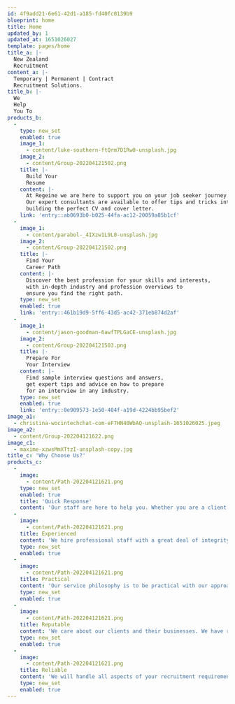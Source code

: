 ```yaml
---
id: 4f9add21-6e61-42d1-a185-fd40fc0139b9
blueprint: home
title: Home
updated_by: 1
updated_at: 1651026027
template: pages/home
title_a: |-
  New Zealand
  Recruitment
content_a: |-
  Temporary | Permanent | Contract
  Recruitment Solutions.
title_b: |-
  We 
  Help
  You To
products_b:
  -
    type: new_set
    enabled: true
    image_1:
      - content/luke-southern-ftQrm7D1Rw0-unsplash.jpg
    image_2:
      - content/Group-202204121502.png
    title: |-
      Build Your
      Resume
    content: |-
      At Regeine we are here to support you on your job seeker journey. 
      Our expert consultants are available to offer tips and tricks into 
      building the perfect CV and cover letter.
    link: 'entry::ab0693b0-b025-44fa-ac12-20059a85b1cf'
  -
    image_1:
      - content/parabol-_4IXzw1L9L0-unsplash.jpg
    image_2:
      - content/Group-202204121502.png
    title: |-
      Find Your
      Career Path
    content: |-
      Discover the best profession for your skills and interests, 
      with in-depth industry and profession overviews to 
      ensure you find the right path.
    type: new_set
    enabled: true
    link: 'entry::461b19d9-5ff6-43d5-ac42-371eb874d2af'
  -
    image_1:
      - content/jason-goodman-6awfTPLGaCE-unsplash.jpg
    image_2:
      - content/Group-202204121503.png
    title: |-
      Prepare For
      Your Interview
    content: |-
      Find sample interview questions and answers, 
      get expert tips and advice on how to prepare 
      for an interview in any industry.
    type: new_set
    enabled: true
    link: 'entry::0e909573-1e50-404f-a19d-4224bb95bef2'
image_a1:
  - christina-wocintechchat-com-eF7HN40WbAQ-unsplash-1651026025.jpeg
image_a2:
  - content/Group-202204121622.png
image_c1:
  - maxime-xzwsMmXTtzI-unsplash-copy.jpg
title_c: 'Why Choose Us?'
products_c:
  -
    image:
      - content/Path-202204121621.png
    type: new_set
    enabled: true
    title: 'Quick Response'
    content: 'Our staff are here to help you. Whether you are a client looking for the perfect candidate or if you are a candidate who is searching for your dream job, we have staff who to find you a solution.'
  -
    image:
      - content/Path-202204121621.png
    title: Experienced
    content: 'We hire professional staff with a great deal of integrity and many years of practical experience. We provide our staff with continuing education opportunities on a regular basis to allow them to stay current with the latest trend within the industry.'
    type: new_set
    enabled: true
  -
    image:
      - content/Path-202204121621.png
    title: Practical
    content: 'Our service philosophy is to be practical with our approach to service provision and stay accessible to all our clients/customers. With both on-line as well as face to face services we believe we are in a fantastic position in order to meet all your recruitment needs.'
    type: new_set
    enabled: true
  -
    image:
      - content/Path-202204121621.png
    title: Reputable
    content: 'We care about our clients and their businesses. We have respected leaders with many years of industry experience working within the community. Our aim is to have many long-term clients who enjoy our services year after year by putting their trust in us.'
    type: new_set
    enabled: true
  -
    image:
      - content/Path-202204121621.png
    title: Reliable
    content: 'We will handle all aspects of your recruitment requirements including permanent, temporary staff and/or contractors. We will focus on your staffing needs so you can focus on your business.'
    type: new_set
    enabled: true
---
```

